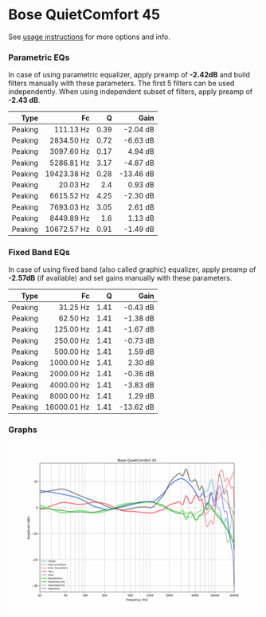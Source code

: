 # Bose QuietComfort 45
See [usage instructions](https://github.com/jaakkopasanen/AutoEq#usage) for more options and info.

### Parametric EQs
In case of using parametric equalizer, apply preamp of **-2.42dB** and build filters manually
with these parameters. The first 5 filters can be used independently.
When using independent subset of filters, apply preamp of **-2.43 dB**.

| Type    | Fc          |    Q | Gain      |
|--------:|------------:|-----:|----------:|
| Peaking | 111.13 Hz   | 0.39 | -2.04 dB  |
| Peaking | 2834.50 Hz  | 0.72 | -6.63 dB  |
| Peaking | 3097.60 Hz  | 0.17 | 4.94 dB   |
| Peaking | 5286.81 Hz  | 3.17 | -4.87 dB  |
| Peaking | 19423.38 Hz | 0.28 | -13.46 dB |
| Peaking | 20.03 Hz    | 2.4  | 0.93 dB   |
| Peaking | 6615.52 Hz  | 4.25 | -2.30 dB  |
| Peaking | 7693.03 Hz  | 3.05 | 2.61 dB   |
| Peaking | 8449.89 Hz  | 1.6  | 1.13 dB   |
| Peaking | 10672.57 Hz | 0.91 | -1.49 dB  |

### Fixed Band EQs
In case of using fixed band (also called graphic) equalizer, apply preamp of **-2.57dB**
(if available) and set gains manually with these parameters.

| Type    | Fc          |    Q | Gain      |
|--------:|------------:|-----:|----------:|
| Peaking | 31.25 Hz    | 1.41 | -0.43 dB  |
| Peaking | 62.50 Hz    | 1.41 | -1.38 dB  |
| Peaking | 125.00 Hz   | 1.41 | -1.67 dB  |
| Peaking | 250.00 Hz   | 1.41 | -0.73 dB  |
| Peaking | 500.00 Hz   | 1.41 | 1.59 dB   |
| Peaking | 1000.00 Hz  | 1.41 | 2.30 dB   |
| Peaking | 2000.00 Hz  | 1.41 | -0.36 dB  |
| Peaking | 4000.00 Hz  | 1.41 | -3.83 dB  |
| Peaking | 8000.00 Hz  | 1.41 | 1.29 dB   |
| Peaking | 16000.01 Hz | 1.41 | -13.62 dB |

### Graphs
![](./Bose%20QuietComfort%2045.png)